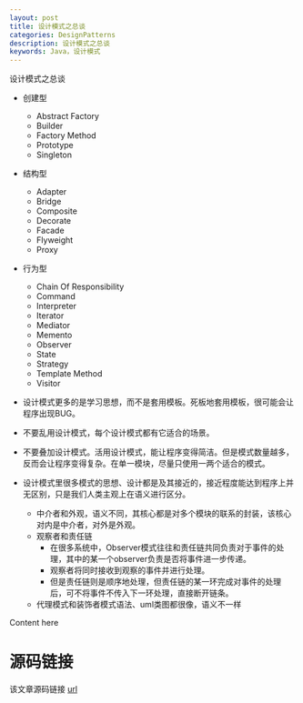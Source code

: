 ```yaml
---
layout: post
title: 设计模式之总谈
categories: DesignPatterns
description: 设计模式之总谈
keywords: Java，设计模式
---
```


设计模式之总谈

- 创建型
	- Abstract Factory
	- Builder
	- Factory Method
	- Prototype
	- Singleton
- 结构型
	- Adapter
	- Bridge
	- Composite
	- Decorate
	- Facade
	- Flyweight
	- Proxy
- 行为型
	- Chain Of Responsibility
	- Command
	- Interpreter
	- Iterator
	- Mediator
	- Memento
	- Observer
	- State
	- Strategy
	- Template Method
	- Visitor

- 设计模式更多的是学习思想，而不是套用模板。死板地套用模板，很可能会让程序出现BUG。
- 不要乱用设计模式，每个设计模式都有它适合的场景。
- 不要叠加设计模式。活用设计模式，能让程序变得简洁。但是模式数量越多，反而会让程序变得复杂。在单一模块，尽量只使用一两个适合的模式。
- 设计模式里很多模式的思想、设计都是及其接近的，接近程度能达到程序上并无区别，只是我们人类主观上在语义进行区分。
	- 中介者和外观，语义不同，其核心都是对多个模块的联系的封装，该核心对内是中介者，对外是外观。
	- 观察者和责任链
		- 在很多系统中，Observer模式往往和责任链共同负责对于事件的处理，其中的某一个observer负责是否将事件进一步传递。
		- 观察者将同时接收到观察的事件并进行处理。
		- 但是责任链则是顺序地处理，但责任链的某一环完成对事件的处理后，可不将事件不传入下一环处理，直接断开链条。
	- 代理模式和装饰者模式语法、uml类图都很像，语义不一样

Content here

# 源码链接
该文章源码链接 [url](url)

